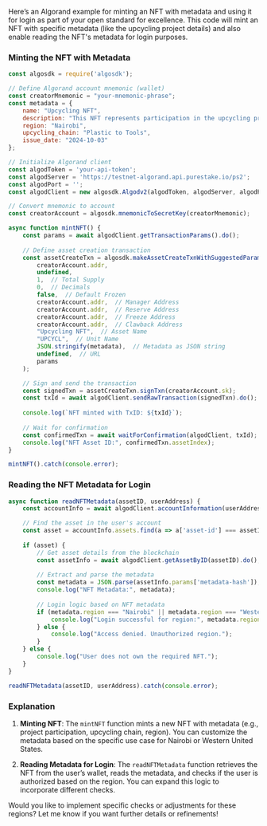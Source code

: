 Here’s an Algorand example for minting an NFT with metadata and using it for login as part of your open standard for excellence. This code will mint an NFT with specific metadata (like the upcycling project details) and also enable reading the NFT's metadata for login purposes.

### Minting the NFT with Metadata

```javascript
const algosdk = require('algosdk');

// Define Algorand account mnemonic (wallet)
const creatorMnemonic = "your-mnemonic-phrase";
const metadata = {
    name: "Upcycling NFT",
    description: "This NFT represents participation in the upcycling project",
    region: "Nairobi",
    upcycling_chain: "Plastic to Tools",
    issue_date: "2024-10-03"
};

// Initialize Algorand client
const algodToken = 'your-api-token';
const algodServer = 'https://testnet-algorand.api.purestake.io/ps2';
const algodPort = '';
const algodClient = new algosdk.Algodv2(algodToken, algodServer, algodPort);

// Convert mnemonic to account
const creatorAccount = algosdk.mnemonicToSecretKey(creatorMnemonic);

async function mintNFT() {
    const params = await algodClient.getTransactionParams().do();
    
    // Define asset creation transaction
    const assetCreateTxn = algosdk.makeAssetCreateTxnWithSuggestedParams(
        creatorAccount.addr,
        undefined,
        1,  // Total Supply
        0,  // Decimals
        false,  // Default Frozen
        creatorAccount.addr,  // Manager Address
        creatorAccount.addr,  // Reserve Address
        creatorAccount.addr,  // Freeze Address
        creatorAccount.addr,  // Clawback Address
        "Upcycling NFT",  // Asset Name
        "UPCYCL",  // Unit Name
        JSON.stringify(metadata),  // Metadata as JSON string
        undefined,  // URL
        params
    );

    // Sign and send the transaction
    const signedTxn = assetCreateTxn.signTxn(creatorAccount.sk);
    const txId = await algodClient.sendRawTransaction(signedTxn).do();
    
    console.log(`NFT minted with TxID: ${txId}`);
    
    // Wait for confirmation
    const confirmedTxn = await waitForConfirmation(algodClient, txId);
    console.log("NFT Asset ID:", confirmedTxn.assetIndex);
}

mintNFT().catch(console.error);
```

### Reading the NFT Metadata for Login

```javascript
async function readNFTMetadata(assetID, userAddress) {
    const accountInfo = await algodClient.accountInformation(userAddress).do();

    // Find the asset in the user's account
    const asset = accountInfo.assets.find(a => a['asset-id'] === assetID);
    
    if (asset) {
        // Get asset details from the blockchain
        const assetInfo = await algodClient.getAssetByID(assetID).do();
        
        // Extract and parse the metadata
        const metadata = JSON.parse(assetInfo.params['metadata-hash']);
        console.log("NFT Metadata:", metadata);
        
        // Login logic based on NFT metadata
        if (metadata.region === "Nairobi" || metadata.region === "Western United States") {
            console.log("Login successful for region:", metadata.region);
        } else {
            console.log("Access denied. Unauthorized region.");
        }
    } else {
        console.log("User does not own the required NFT.");
    }
}

readNFTMetadata(assetID, userAddress).catch(console.error);
```

### Explanation

1. **Minting NFT**: The `mintNFT` function mints a new NFT with metadata (e.g., project participation, upcycling chain, region). You can customize the metadata based on the specific use case for Nairobi or Western United States.

2. **Reading Metadata for Login**: The `readNFTMetadata` function retrieves the NFT from the user’s wallet, reads the metadata, and checks if the user is authorized based on the region. You can expand this logic to incorporate different checks.

Would you like to implement specific checks or adjustments for these regions? Let me know if you want further details or refinements!
